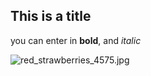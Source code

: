 ## This is a title

you can enter in **bold**, and _italic_

![red_strawberries_4575.jpg]({{site.baseurl}}/media/red_strawberries_4575.jpg)
